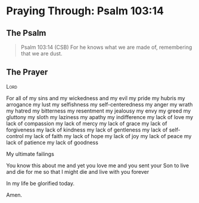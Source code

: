# Praying Through: Psalm 103:14

## The Psalm

>Psalm 103:14 (CSB) For he knows what we are made of, remembering that we are dust. 

## The Prayer

<div style="font-variant: small-caps;">
Lord
</div>


For all of my sins
  and my wickedness
  and my evil
  my pride
  my hubris
  my arrogance
  my lust
  my selfishness
  my self-centeredness
  my anger
  my wrath
  my hatred
  my bitterness
  my resentment
  my jealousy
  my envy
  my greed
  my gluttony
  my sloth
  my laziness
  my apathy
  my indifference
  my lack of love
  my lack of compassion
  my lack of mercy
  my lack of grace
  my lack of forgiveness
  my lack of kindness
  my lack of gentleness
  my lack of self-control
  my lack of faith
  my lack of hope
  my lack of joy
  my lack of peace
  my lack of patience
  my lack of goodness

My ultimate failings

You know this about me
  and yet you love me
  and you sent your Son
  to live and die for me
  so that I might die and live with you
  forever

In my life
  be glorified
  today.

Amen.
